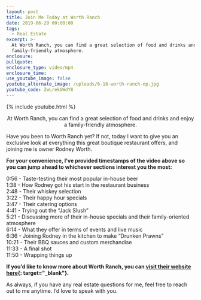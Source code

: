 ```yaml
---
layout: post
title: Join Me Today at Worth Ranch
date: 2019-06-20 00:00:00
tags:
  - Real Estate
excerpt: >-
  At Worth Ranch, you can find a great selection of food and drinks and enjoy a
  family-friendly atmosphere.
enclosure:
pullquote:
enclosure_type: video/mp4
enclosure_time:
use_youtube_image: false
youtube_alternate_image: /uploads/6-18-worth-ranch-np.jpg
youtube_code: ZwLrekGWdY8
---
```


{% include youtube.html %}

<center>At Worth Ranch, you can find a great selection of food and drinks and enjoy a family-friendly atmosphere.</center>

Have you been to Worth Ranch yet? If not, today I want to give you an exclusive look at everything this great boutique restaurant offers, and joining me is owner Rodney Worth.

**For your convenience, I’ve provided timestamps of the video above so you can jump ahead to whichever sections interest you the most:**

0:56 - Taste-testing their most popular in-house beer<br>1:38 - How Rodney got his start in the restaurant business<br>2:48 - Their whiskey selection<br>3:22 - Their happy hour specials<br>3:47 - Their catering options<br>4:41 - Trying out the “Jack Slush”<br>5:21 - Discussing more of their in-house specials and their family-oriented atmosphere<br>6:14 - What they offer in terms of events and live music<br>6:36 - Joining Rodney in the kitchen to make “Drunken Prawns”<br>10:21 - Their BBQ sauces and custom merchandise<br>11:33 - A final shot<br>11:50 - Wrapping things up

**If you’d like to know more about Worth Ranch, you can [visit their website here](http://rodneyworth.com/worth-ranch/){: target="_blank"}.**

As always, if you have any real estate questions for me, feel free to reach out to me anytime. I’d love to speak with you.
